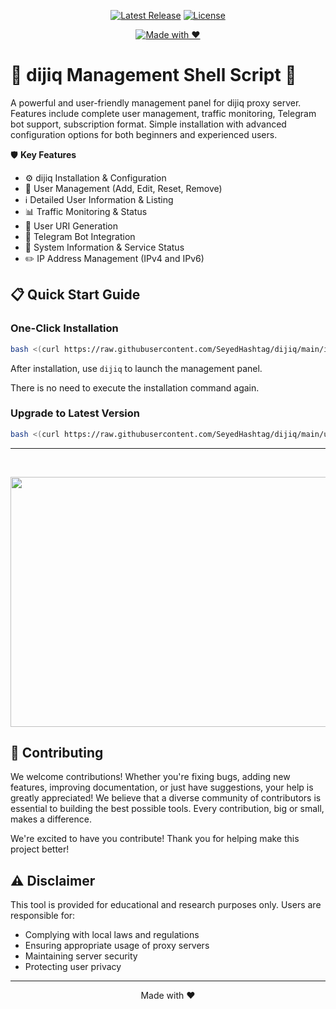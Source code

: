 <div align="center">

[![Latest Release](https://img.shields.io/badge/Release-Latest-brightgreen?logo=github)](https://github.com/SeyedHashtag/dijiq/releases)
[![License](https://img.shields.io/badge/License-MIT-blueviolet?logo=open-source-initiative&logoColor=white)](LICENSE)  

[![Made with ❤️](https://img.shields.io/badge/Made%20with-%E2%9D%A4-red)](#)

</div>


# 🚀 dijiq Management Shell Script 🚀

A powerful and user-friendly management panel for dijiq proxy server. Features include complete user management, traffic monitoring, Telegram bot support, subscription format. Simple installation with advanced configuration options for both beginners and experienced users.

🛡️ **Key Features**

- ⚙️ dijiq Installation & Configuration
- 👤 User Management (Add, Edit, Reset, Remove)
- ℹ️ Detailed User Information & Listing
- 📊 Traffic Monitoring & Status
- 🔗 User URI Generation
- 🤖 Telegram Bot Integration
- 🚀 System Information & Service Status
- ✏️ IP Address Management (IPv4 and IPv6)



## 📋 Quick Start Guide

### One-Click Installation
```bash
bash <(curl https://raw.githubusercontent.com/SeyedHashtag/dijiq/main/install.sh)
```
After installation, use `dijiq` to launch the management panel.

There is no need to execute the installation command again.

### Upgrade to Latest Version
```bash
bash <(curl https://raw.githubusercontent.com/SeyedHashtag/dijiq/main/upgrade.sh)
```

---


<br />
<p align="center">
 <img src="https://github.com/user-attachments/assets/2a1d46d4-b776-4a5a-bba1-f6f4e047591a" width="700" height="400">
</p>

## 🤝 Contributing

We welcome contributions! Whether you're fixing bugs, adding new features, improving documentation, or just have suggestions, your help is greatly appreciated! We believe that a diverse community of contributors is essential to building the best possible tools.  Every contribution, big or small, makes a difference.

We're excited to have you contribute! Thank you for helping make this project better!

## ⚠️ Disclaimer

This tool is provided for educational and research purposes only. Users are responsible for:
- Complying with local laws and regulations
- Ensuring appropriate usage of proxy servers
- Maintaining server security
- Protecting user privacy

---

<p align="center">Made with ❤️</p>
